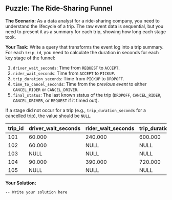 ## Puzzle: The Ride-Sharing Funnel

**The Scenario:** As a data analyst for a ride-sharing company, you need to understand the lifecycle of a trip. The raw event data is sequential, but you need to present it as a summary for each trip, showing how long each stage took.

**Your Task:** Write a query that transforms the event log into a trip summary. For each `trip_id`, you need to calculate the duration in seconds for each key stage of the funnel:

1. `driver_wait_seconds`: Time from `REQUEST` to `ACCEPT`.
2. `rider_wait_seconds`: Time from `ACCEPT` to `PICKUP`.
3. `trip_duration_seconds`: Time from `PICKUP` to `DROPOFF`.
4. `time_to_cancel_seconds`: Time from the *previous event* to either `CANCEL_RIDER` or `CANCEL_DRIVER`.
5. `final_status`: The last known status of the trip (`DROPOFF`, `CANCEL_RIDER`, `CANCEL_DRIVER`, or `REQUEST` if it timed out).

If a stage did not occur for a trip (e.g., `trip_duration_seconds` for a cancelled trip), the value should be `NULL`.

| **trip_id** | **driver_wait_seconds** | **rider_wait_seconds** | **trip_duration_seconds** | **time_to_cancel_seconds** | **final_status** |
| ----------------- | ----------------------------- | ---------------------------- | ------------------------------- | -------------------------------- | ---------------------- |
| 101               | 60.000                        | 240.000                      | 600.000                         | NULL                             | DROPOFF                |
| 102               | 60.000                        | NULL                         | NULL                            | 120.000                          | CANCEL_DRIVER          |
| 103               | NULL                          | NULL                         | NULL                            | 60.000                           | CANCEL_RIDER           |
| 104               | 90.000                        | 390.000                      | 720.000                         | NULL                             | DROPOFF                |
| 105               | NULL                          | NULL                         | NULL                            | NULL                             | REQUEST                |

**Your Solution:**

```
-- Write your solution here

```
